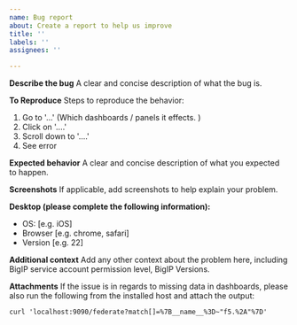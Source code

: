 ```yaml
---
name: Bug report
about: Create a report to help us improve
title: ''
labels: ''
assignees: ''

---
```


**Describe the bug**
A clear and concise description of what the bug is. 

**To Reproduce**
Steps to reproduce the behavior:
1. Go to '...' (Which dashboards / panels it effects. )
2. Click on '....'
3. Scroll down to '....'
4. See error

**Expected behavior**
A clear and concise description of what you expected to happen.

**Screenshots**
If applicable, add screenshots to help explain your problem.

**Desktop (please complete the following information):**
 - OS: [e.g. iOS]
 - Browser [e.g. chrome, safari]
 - Version [e.g. 22]

**Additional context**
Add any other context about the problem here, including BigIP service account permission level, BigIP Versions.

**Attachments**
If the issue is in regards to missing data in dashboards, please also run the following from the installed host and attach the output:

```
curl 'localhost:9090/federate?match[]=%7B__name__%3D~"f5.%2A"%7D'
```
